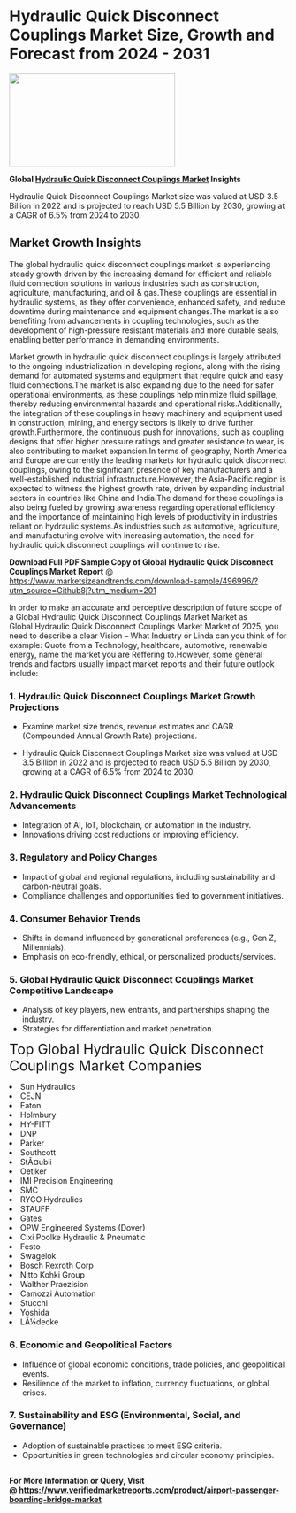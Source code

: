 <H1>Hydraulic Quick Disconnect Couplings Market Size, Growth and Forecast from 2024 - 2031</H1><img class="aligncenter size-medium wp-image-584254" src="https://thirdeyenews.in/wp-content/uploads/2024/09/Global-Market-Research-300x168.jpeg" alt="" width="300" height="168" /><p><strong>Global&nbsp;<a href="https://www.marketsizeandtrends.com/download-sample/496996/?utm_source=Github8j?utm_medium=201">Hydraulic Quick Disconnect Couplings Market</a> Insights</strong></p><p>Hydraulic Quick Disconnect Couplings Market size was valued at USD 3.5 Billion in 2022 and is projected to reach USD 5.5 Billion by 2030, growing at a CAGR of 6.5% from 2024 to 2030.</p><p><h2>Market Growth Insights</h2> <p>The global hydraulic quick disconnect couplings market is experiencing steady growth driven by the increasing demand for efficient and reliable fluid connection solutions in various industries such as construction, agriculture, manufacturing, and oil & gas.These couplings are essential in hydraulic systems, as they offer convenience, enhanced safety, and reduce downtime during maintenance and equipment changes.The market is also benefiting from advancements in coupling technologies, such as the development of high-pressure resistant materials and more durable seals, enabling better performance in demanding environments.</p> <p></p> <p>Market growth in hydraulic quick disconnect couplings is largely attributed to the ongoing industrialization in developing regions, along with the rising demand for automated systems and equipment that require quick and easy fluid connections.The market is also expanding due to the need for safer operational environments, as these couplings help minimize fluid spillage, thereby reducing environmental hazards and operational risks.Additionally, the integration of these couplings in heavy machinery and equipment used in construction, mining, and energy sectors is likely to drive further growth.Furthermore, the continuous push for innovations, such as coupling designs that offer higher pressure ratings and greater resistance to wear, is also contributing to market expansion.In terms of geography, North America and Europe are currently the leading markets for hydraulic quick disconnect couplings, owing to the significant presence of key manufacturers and a well-established industrial infrastructure.However, the Asia-Pacific region is expected to witness the highest growth rate, driven by expanding industrial sectors in countries like China and India.The demand for these couplings is also being fueled by growing awareness regarding operational efficiency and the importance of maintaining high levels of productivity in industries reliant on hydraulic systems.As industries such as automotive, agriculture, and manufacturing evolve with increasing automation, the need for hydraulic quick disconnect couplings will continue to rise.<p></p><p><span class=""><strong>Download Full PDF Sample Copy of Global Hydraulic Quick Disconnect Couplings Market Report</strong> @ <a href="https://www.marketsizeandtrends.com/download-sample/496996/?utm_source=Github8j?utm_medium=201" target="_blank">https://www.marketsizeandtrends.com/download-sample/496996/?utm_source=Github8j?utm_medium=201</a></span></p><p>In order to make an accurate and perceptive description of future scope of a Global&nbsp;Hydraulic Quick Disconnect Couplings Market Market as Global&nbsp;Hydraulic Quick Disconnect Couplings Market Market of 2025, you need to describe a clear Vision &ndash; What Industry or Linda can you think of for example: Quote from a Technology, healthcare, automotive, renewable energy, name the market you are Reffering to.However, some general trends and factors usually impact market reports and their future outlook include:</p><h3>1.&nbsp;<strong>Hydraulic Quick Disconnect Couplings Market Growth Projections</strong></h3><ul><li>Examine market size trends, revenue estimates and CAGR (Compounded Annual Growth Rate) projections.</li><li><p>Hydraulic Quick Disconnect Couplings Market size was valued at USD 3.5 Billion in 2022 and is projected to reach USD 5.5 Billion by 2030, growing at a CAGR of 6.5% from 2024 to 2030.</p></li></ul><h3>2.&nbsp;<strong>Hydraulic Quick Disconnect Couplings Market Technological Advancements</strong></h3><ul><li>Integration of AI, IoT, blockchain, or automation in the industry.</li><li>Innovations driving cost reductions or improving efficiency.</li></ul><h3>3.&nbsp;<strong>Regulatory and Policy Changes</strong></h3><ul><li>Impact of global and regional regulations, including sustainability and carbon-neutral goals.</li><li>Compliance challenges and opportunities tied to government initiatives.</li></ul><h3>4.&nbsp;<strong>Consumer Behavior Trends</strong></h3><ul><li>Shifts in demand influenced by generational preferences (e.g., Gen Z, Millennials).</li><li>Emphasis on eco-friendly, ethical, or personalized products/services.</li></ul><h3>5.&nbsp;<strong>Global Hydraulic Quick Disconnect Couplings Market Competitive Landscape</strong></h3><ul><li>Analysis of key players, new entrants, and partnerships shaping the industry.</li><li>Strategies for differentiation and market penetration.</li></ul><p data-pm-slice="1 1 []"><span style="color: inherit; font-family: inherit; font-size: 25px;">Top Global Hydraulic Quick Disconnect Couplings Market Companies</span></p><div class="" data-test-id=""><p><li>Sun Hydraulics</li><li> CEJN</li><li> Eaton</li><li> Holmbury</li><li> HY-FITT</li><li> DNP</li><li> Parker</li><li> Southcott</li><li> StÃ¤ubli</li><li> Oetiker</li><li> IMI Precision Engineering</li><li> SMC</li><li> RYCO Hydraulics</li><li> STAUFF</li><li> Gates</li><li> OPW Engineered Systems (Dover)</li><li> Cixi Poolke Hydraulic & Pneumatic</li><li> Festo</li><li> Swagelok</li><li> Bosch Rexroth Corp</li><li> Nitto Kohki Group</li><li> Walther Praezision</li><li> Camozzi Automation</li><li> Stucchi</li><li> Yoshida</li><li> LÃ¼decke</li></p></div><h3>6.&nbsp;<strong>Economic and Geopolitical Factors</strong></h3><ul><li>Influence of global economic conditions, trade policies, and geopolitical events.</li><li>Resilience of the market to inflation, currency fluctuations, or global crises.</li></ul><h3>7.&nbsp;<strong>Sustainability and ESG (Environmental, Social, and Governance)</strong></h3><ul><li>Adoption of sustainable practices to meet ESG criteria.</li><li>Opportunities in green technologies and circular economy principles.</li></ul><h2><strong style="font-size: 14px;">For More Information or Query, Visit @&nbsp;</strong><a style="background-color: #ffffff; font-size: 14px;" href="https://www.marketsizeandtrends.com/report/hydraulic-quick-disconnect-couplings-market/" target="_blank">https://www.verifiedmarketreports.com/product/airport-passenger-boarding-bridge-market</a></h2>